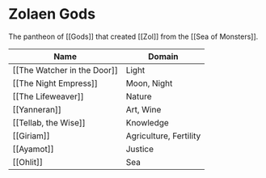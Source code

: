 # Zolaen Gods
The pantheon of [[Gods]] that created [[Zol]] from the [[Sea of Monsters]].

Name | Domain
------------ | ------------
[[The Watcher in the Door]]| Light
[[The Night Empress]] | Moon, Night
[[The Lifeweaver]] | Nature
[[Yanneran]] | Art, Wine
[[Tellab, the Wise]] | Knowledge
[[Giriam]] | Agriculture, Fertility
[[Ayamot]] | Justice
[[Ohlit]] | Sea



